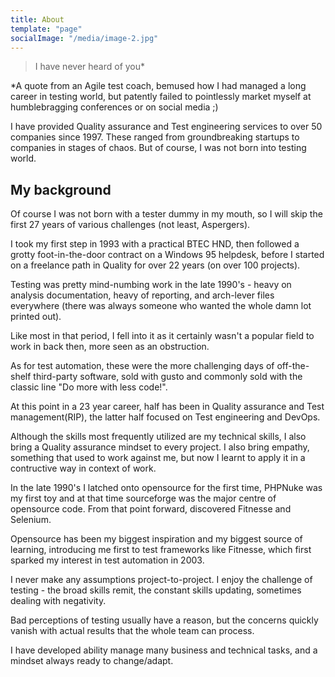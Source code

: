```yaml
---
title: About
template: "page"
socialImage: "/media/image-2.jpg"
---
```


> I have never heard of you*

*A quote from an Agile test coach, bemused how I had managed a long career in testing world, but patently failed to pointlessly market myself at humblebragging conferences or on social media ;)

I have provided Quality assurance and Test engineering services to over 50 companies since 1997. These ranged from groundbreaking startups to companies in stages of chaos. But of course, I was not born into testing world.

## My background
Of course I was not born with a tester dummy in my mouth, so I will skip the first 27 years of various challenges (not least, Aspergers).

I took my first step in 1993 with a practical BTEC HND, then followed a grotty foot-in-the-door contract on a Windows 95 helpdesk, before I started on a freelance path in Quality for over 22 years (on over 100 projects).

Testing was pretty mind-numbing work in the late 1990's - heavy on analysis documentation, heavy of reporting, and arch-lever files everywhere (there was always someone who wanted the whole damn lot printed out). 

Like most in that period, I fell into it as it certainly wasn't a popular field to work in back then, more seen as an obstruction.

As for test automation, these were the more challenging days of off-the-shelf third-party software, sold with gusto and commonly sold with the classic line "Do more with less code!".

At this point in a 23 year career, half has been in Quality assurance and Test management(RIP), the latter half focused on Test engineering and DevOps. 

Although the skills most frequently utilized are my technical skills, I also bring a Quality assurance mindset to every project. I also bring empathy, something that used to work against me, but now I learnt to apply it in a contructive way in context of work.

In the late 1990's I latched onto opensource for the first time, PHPNuke was my first toy and at that time sourceforge was the major centre of opensource code. From that point forward, discovered Fitnesse and Selenium. 

Opensource has been my biggest inspiration and my biggest source of learning, introducing me first to test frameworks like Fitnesse, which first sparked my interest in test automation in 2003.

I never make any assumptions project-to-project. I enjoy the challenge of testing - the broad skills remit, the constant skills updating, sometimes dealing with negativity. 

Bad perceptions of testing usually have a reason, but the concerns quickly vanish with actual results that the whole team can process.

I have developed ability manage many business and technical tasks, and a mindset always ready to change/adapt.